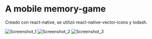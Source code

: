 # A mobile memory-game

Creado con react-native, se utilizó react-native-vector-icons y lodash.

![Screenshot_1](https://user-images.githubusercontent.com/87787750/149809835-b9e566bf-cb03-4f72-ba4b-88ab6f146052.png)
![Screenshot_2](https://user-images.githubusercontent.com/87787750/149809846-5e67b2bb-487f-4b06-ae8c-0902a0132d94.png)
![Screenshot_3](https://user-images.githubusercontent.com/87787750/149809848-4874ce30-0f8a-4534-9ace-5597d6ee79e3.png)
